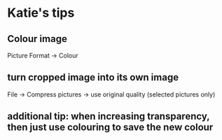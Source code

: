 # Katie's tips

## Colour image

Picture Format -> Colour

## turn cropped image into its own image

File -> Compress pictures -> use original quality (selected pictures only)

## additional tip: when increasing transparency, then just use colouring to save the new colour

